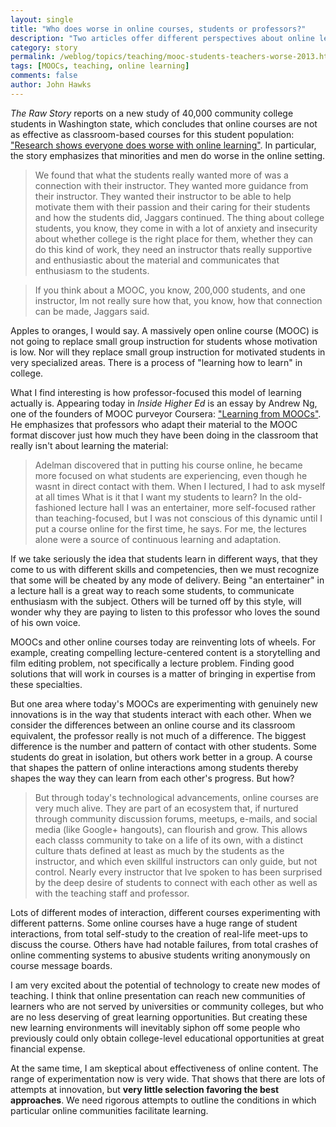 ```yaml
---
layout: single 
title: "Who does worse in online courses, students or professors?" 
description: "Two articles offer different perspectives about online learning." 
category: story
permalink: /weblog/topics/teaching/mooc-students-teachers-worse-2013.html
tags: [MOOCs, teaching, online learning] 
comments: false 
author: John Hawks 
---
```


<em>The Raw Story</em> reports on a new study of 40,000 community college students in Washington state, which concludes that online courses are not as effective as classroom-based courses for this student population: <a href="http://www.rawstory.com/rs/2013/03/01/study-research-shows-everyone-does-worse-with-online-learning/">"Research shows everyone does worse with online learning"</a>. In particular, the story emphasizes that minorities and men do worse in the online setting. 

<blockquote>We found that what the students really wanted more of was a connection with their instructor. They wanted more guidance from their instructor. They wanted their instructor to be able to help motivate them with their passion and their caring for their students and how the students did, Jaggars continued. The thing about college students, you know, they come in with a lot of anxiety and insecurity about whether college is the right place for them, whether they can do this kind of work, they need an instructor thats really supportive and enthusiastic about the material and communicates that enthusiasm to the students.</blockquote>

<blockquote>If you think about a MOOC, you know, 200,000 students, and one instructor, Im not really sure how that, you know, how that connection can be made, Jaggars said.</blockquote>

Apples to oranges, I would say. A massively open online course (MOOC) is not going to replace small group instruction for students whose motivation is low. Nor will they replace small group instruction for motivated students in very specialized areas. There is a process of "learning how to learn" in college. 

What I find interesting is how professor-focused this model of learning actually is. Appearing today in <em>Inside Higher Ed</em> is an essay by Andrew Ng, one of the founders of MOOC purveyor Coursera: <a href="http://www.insidehighered.com/views/2013/01/24/essay-what-professors-can-learn-moocs">"Learning from MOOCs"</a>. He emphasizes that professors who adapt their material to the MOOC format discover just how much they have been doing in the classroom that really isn't about learning the material:

<blockquote>Adelman discovered that in putting his course online, he became more focused on what students are experiencing, even though he wasnt in direct contact with them. When I lectured, I had to ask myself at all times What is it that I want my students to learn? In the old-fashioned lecture hall I was an entertainer, more self-focused rather than teaching-focused, but I was not conscious of this dynamic until I put a course online for the first time, he says. For me, the lectures alone were a source of continuous learning and adaptation.</blockquote>

If we take seriously the idea that students learn in different ways, that they come to us with different skills and competencies, then we must recognize that some will be cheated by any mode of delivery. Being "an entertainer" in a lecture hall is a great way to reach some students, to communicate enthusiasm with the subject. Others will be turned off by this style, will wonder why they are paying to listen to this professor who loves the sound of his own voice. 

MOOCs and other online courses today are reinventing lots of wheels. For example, creating compelling lecture-centered content is a storytelling and film editing problem, not specifically a lecture problem. Finding good solutions that will work in courses is a matter of bringing in expertise from these specialties.

But one area where today's MOOCs are experimenting with genuinely new innovations is in the way that students interact with each other. When we consider the differences between an online course and its classroom equivalent, the professor really is not much of a difference. The biggest difference is the number and pattern of contact with other students. Some students do great in isolation, but others work better in a group. A course that shapes the pattern of online interactions among students thereby shapes the way they can learn from each other's progress. But how? 

<blockquote>But through today's technological advancements, online courses are very much alive. They are part of an ecosystem that, if nurtured through community discussion forums, meetups, e-mails, and social media (like Google+ hangouts), can flourish and grow. This allows each classs community to take on a life of its own, with a distinct culture thats defined at least as much by the students as the instructor, and which even skillful instructors can only guide, but not control.  Nearly every instructor that Ive spoken to has been surprised by the  deep desire of students to connect with each other as well as with the teaching staff and professor. </blockquote>

Lots of different modes of interaction, different courses experimenting with different patterns. Some online courses have a huge range of student interactions, from total self-study to the creation of real-life meet-ups to discuss the course. Others have had notable failures, from total crashes of online commenting systems to abusive students writing anonymously on course message boards. 

I am very excited about the potential of technology to create new modes of teaching. I think that online presentation can reach new communities of learners who are not served by universities or community colleges, but who are no less deserving of great learning opportunities. But creating these new learning environments will inevitably siphon off some people who previously could only obtain college-level educational opportunities at great financial expense. 

At the same time, I am skeptical about effectiveness of online content. The range of experimentation now is very wide. That shows that there are lots of attempts at innovation, but <strong>very little selection favoring the best approaches</strong>. We need rigorous attempts to outline the conditions in which particular online communities facilitate learning.  

